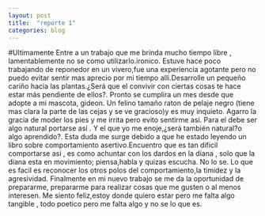 ```yaml
---
layout: post
title:  "reporte 1"
categories: blog
---
```



#Ultimamente
Entre a un trabajo que me brinda mucho tiempo libre , lamentablemente no se como utilizarlo.ironico.
Estuve hace poco trabajando de reponedor en un vivero,fue una experiencia agotante pero no puedo evitar sentir mas aprecio por mi tiempo alli.Desarrolle un pequeño cariño hacia las plantas.¿Será que el convivir con ciertas cosas te hace estar más pendiente de ellos?.
Pronto se cumplira un mes desde que adopte a mi mascota, gideon. Un felino tamaño raton de pelaje negro (tiene mas clara la parte de las cejas y se ve gracioso)y es muy inquieto. Agarro la gracia de moder los pies y me irrita pero evito sentirme asi. Para el debe ser algo natural portarse así . Y el que yo me enoje,¿será también natural?o algo aprendido?. Esta duda me surge debido a que he estado leyendo un libro sobre comportamiento asertivo.Encuentro que es tan dificil comportarse asi , es como achuntar con los dardos en la diana , solo que la diana esta en movimiento; piensa,habla y quizas escucha. No lo se. Lo que es facil es reconocer los otros polos del comportamiento,la timidez y la agresividad.
Finalmente en mi nuevo trabajo se me da la oportunidad de prepararme, prepararme para realizar cosas que me gusten o al menos interesen. Me siento feliz,estoy donde quiero estar pero me falta algo tangible , todo poetico pero me falta algo y no se lo que es.
